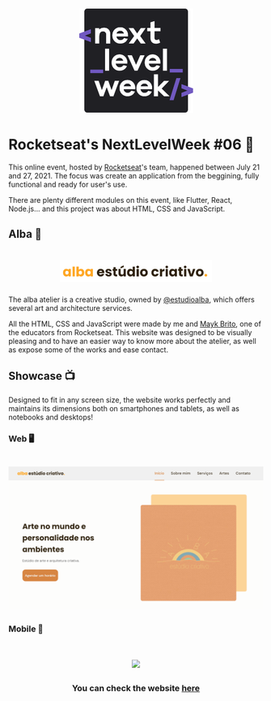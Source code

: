 <h1 align="center">
    <img alt="NextLevelWeek" title="NLW Logo" src="./assets/icons/nlw-logo.svg" width="225px"/>
</h1>

# Rocketseat's NextLevelWeek #06 :rocket:

This online event, hosted by [Rocketseat](https://rocketseat.com.br/)'s team, happened between July 21 and 27, 2021. 
The focus was create an application from the beggining, fully functional and ready for user's use.

There are plenty different modules on this event, like Flutter, React, Node.js... and this project was about HTML, CSS and JavaScript.

## Alba :art:

<h1 align="center">
    <img alt="Alba Logo" title="Alba Logo" src="./assets/imgs/alba-logo.png" width="300px"/>
</h1>

The alba atelier is a creative studio, owned by [@estudioalba](https://www.instagram.com/estudioalba/), which offers several art and architecture services.

All the HTML, CSS and JavaScript were made by me and [Mayk Brito](https://github.com/maykbrito), one of the educators from Rocketseat.
This website was designed to be visually pleasing and to have an easier way to know more about the atelier, as well as expose some of the works and ease contact.

## Showcase :tv:

Designed to fit in any screen size, the website works perfectly and maintains its dimensions both on smartphones and tablets, as well as notebooks and desktops!

### Web :desktop_computer:

<h1 align="center">
    <img alt="NextLevelWeek" title="NLW Logo" src="./assets/imgs/alba-ss1.PNG" width="800px"/>
</h1>

### Mobile :iphone:

<h1 align="center">
  <img src="https://media.giphy.com/media/cqSPmEoeIJcAtrL0vp/giphy.gif" />
 </h1>
 
 #### <h3 align="center">You can check the website [here](https://giobroliatto.github.io/alba-project/)</h3>
 
